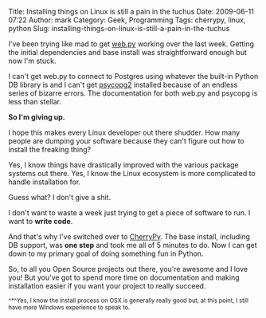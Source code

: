 Title: Installing things on Linux is still a pain in the tuchus
Date: 2009-06-11 07:22
Author: mark
Category: Geek, Programming
Tags: cherrypy, linux, python
Slug: installing-things-on-linux-is-still-a-pain-in-the-tuchus

I've been trying like mad to get [web.py][] working over the last week.
Getting the initial dependencies and base install was straightforward
enough but now I'm stuck.

I can't get web.py to connect to Postgres using whatever the built-in
Python DB library is and I can't get [psycopg2][] installed because of
an endless series of bizarre errors. The documentation for both web.py
and psycopg is less than stellar.

**So I'm giving up.**

I hope this makes every Linux developer out there shudder. How many
people are dumping your software because they can't figure out how to
install the freaking thing?

Yes, I know things have drastically improved with the various package
systems out there. Yes, I know the Linux ecosystem is more complicated
to handle installation for.

Guess what? I don't give a shit.

I don't want to waste a week just trying to get a piece of software to
run. I want to **write code**.

And that's why I've switched over to [CherryPy][]. The base install,
including DB support, was **one step** and took me all of 5 minutes to
do. Now I can get down to my primary goal of doing something fun in
Python.

So, to all you Open Source projects out there, you're awesome and I love
you! But you've got to spend more time on documentation and making
installation easier if you want your project to really succeed.

<small>^\*^Yes, I know the install process on OSX is generally really
good but, at this point, I still have more Windows experience to speak
to.</small>

  [web.py]: https://webpy.org/
  [psycopg2]: https://initd.org/pub/software/psycopg/
  [CherryPy]: https://www.cherrypy.org/
